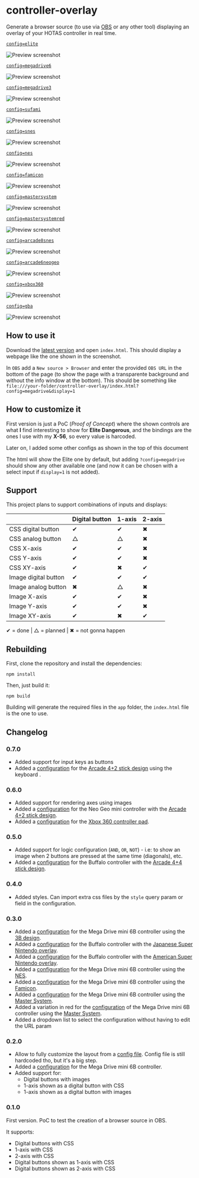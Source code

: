 # controller-overlay

Generate a browser source (to use via [OBS](https://obsproject.com/) or any other tool) displaying an overlay of your HOTAS controller in real time.

[`config=elite`](src/configs/elite.ts)

![Preview screenshot][elite-screenshot]

[`config=megadrive6`](src/configs/megadrive6.ts)

![Preview screenshot][megadrive6-screenshot]

[`config=megadrive3`](src/configs/megadrive3.ts)

![Preview screenshot][megadrive3-screenshot]

[`config=sufami`](src/configs/sufami.ts)

![Preview screenshot][sufami-screenshot]

[`config=snes`](src/configs/snes.ts)

![Preview screenshot][snes-screenshot]

[`config=nes`](src/configs/nes.ts)

![Preview screenshot][nes-screenshot]

[`config=famicon`](src/configs/famicon.ts)

![Preview screenshot][famicon-screenshot]

[`config=mastersystem`](src/configs/mastersystem.ts)

![Preview screenshot][mastersystem-screenshot]

[`config=mastersystemred`](src/configs/mastersystem-red.ts)

![Preview screenshot][mastersystemred-screenshot]

[`config=arcade8snes`](src/configs/arcade8-snes.ts)

![Preview screenshot][arcade8-screenshot]

[`config=arcade6neogeo`](src/configs/arcade6-neogeo.ts)

![Preview screenshot][arcade6-screenshot]

[`config=xbox360`](src/configs/xbox360.ts)

![Preview screenshot][xbox360-screenshot]

[`config=gba`](src/configs/gba.ts)

![Preview screenshot][gba-screenshot]

## How to use it

Download the [latest version](https://github.com/danikaze/controller-overlay/releases/latest) and open `index.html`. This should display a webpage like the one shown in the screenshot.

In `OBS` add a `New source > Browser` and enter the provided `OBS URL` in the bottom of the page (to show the page with a transparente background and without the info window at the bottom). This should be something like `file:///your-folder/controller-overlay/index.html?config=megadrive&display=1`

## How to customize it

First version is just a PoC (_Proof of Concept_) where the shown controls are what **I** find interesting to show for **Elite Dangerous**, and the bindings are the ones I use with my **X-56**, so every value is harcoded.

Later on, I added some other configs as shown in the top of this document

The html will show the Elite one by default, but adding `?config=megadrive` should show any other available one (and now it can be chosen with a select input if `display=1` is not added).

## Support

This project plans to support combinations of inputs and displays:

|                      | Digital button | 1-axis | 2-axis |
| -------------------- | -------------- | ------ | ------ |
| CSS digital button   | ✔              | ✔      | ✖      |
| CSS analog button    | △              | △      | ✖      |
| CSS X-axis           | ✔              | ✔      | ✖      |
| CSS Y-axis           | ✔              | ✔      | ✖      |
| CSS XY-axis          | ✔              | ✖      | ✔      |
| Image digital button | ✔              | ✔      | ✔      |
| Image analog button  | ✖              | △      | ✖      |
| Image X-axis         | ✔              | ✔      | ✖      |
| Image Y-axis         | ✔              | ✔      | ✖      |
| Image XY-axis        | ✔              | ✖      | ✔      |

✔ = done | △ = planned | ✖ = not gonna happen

## Rebuilding

First, clone the repository and install the dependencies:

```
npm install
```

Then, just build it:

```
npm build
```

Building will generate the required files in the `app` folder, the `index.html` file is the one to use.

## Changelog

### 0.7.0

- Added support for input keys as buttons
- Added a [configuration](src/configs/gba.ts) for the [Arcade 4+2 stick design](./img/gba-0.7.0.gif) using the keyboard .

### 0.6.0

- Added support for rendering axes using images
- Added a [configuration](src/configs/arcade6-neogeo.ts) for the Neo Geo mini controller with the [Arcade 4+2 stick design](./img/arcade6-0.6.0.gif).
- Added a [configuration](src/configs/xbox360.ts) for the [Xbox 360 controller pad](img/xbox360-0.6.0.gif).

### 0.5.0

- Added support for logic configuration (`AND`, `OR`, `NOT`) - i.e: to show an image when 2 buttons are pressed at the same time (diagonals), etc.
- Added a [configuration](src/configs/arcade8-snes.ts) for the Buffalo controller with the [Arcade 4+4 stick design](img/arcade8-0.5.0.gif).

### 0.4.0

- Added styles. Can import extra css files by the `style` query param or field in the configuration.

### 0.3.0

- Added a [configuration](src/configs/megadrive3.ts) for the Mega Drive mini 6B controller using the [3B design](img/megadrive3-0.3.0.gif).
- Added a [configuration](src/configs/sufami.ts) for the Buffalo controller with the [Japanese Super Nintendo overlay](img/sufami-0.3.0.gif).
- Added a [configuration](src/configs/snes.ts) for the Buffalo controller with the [American Super Nintendo overlay](img/snes-0.3.0.gif).
- Added a [configuration](src/configs/nes.ts) for the Mega Drive mini 6B controller using the [NES](img/nes-0.3.0.gif).
- Added a [configuration](src/configs/famicon.ts) for the Mega Drive mini 6B controller using the [Famicon](img/famicon-0.3.0.gif).
- Added a [configuration](src/configs/mastersystem.ts) for the Mega Drive mini 6B controller using the [Master System](img/mastersystem-0.3.0.gif).
- Added a variation in red for the [configuration](src/configs/mastersystem-red.ts) of the Mega Drive mini 6B controller using the [Master System](img/mastersystemred-0.3.0.gif).
- Added a dropdown list to select the configuration without having to edit the URL param

### 0.2.0

- Allow to fully customize the layout from a [config file](src/configs/elite.ts).
  Config file is still hardcoded tho, but it's a big step.
- Added a [configuration](src/configs/megadrive6.ts) for the Mega Drive mini 6B controller.
- Added support for:
  - Digital buttons with images
  - 1-axis shown as a digital button with CSS
  - 1-axis shown as a digital button with images

### 0.1.0

First version. PoC to test the creation of a browser source in OBS.

It supports:

- Digital buttons with CSS
- 1-axis with CSS
- 2-axis with CSS
- Digital buttons shown as 1-axis with CSS
- Digital buttons shown as 2-axis with CSS

[elite-screenshot]: ./img/elite-0.2.0.gif 'HOTAS overlay preview'
[megadrive6-screenshot]: ./img/megadrive6-0.2.0.gif 'Mega Drive 6B overlay preview'
[megadrive3-screenshot]: ./img/megadrive3-0.3.0.gif 'Mega Drive 3B overlay preview'
[sufami-screenshot]: ./img/sufami-0.3.0.gif 'Sufami overlay preview'
[snes-screenshot]: ./img/snes-0.3.0.gif 'Sufami overlay preview'
[nes-screenshot]: ./img/nes-0.3.0.gif 'NES overlay preview'
[famicon-screenshot]: ./img/famicon-0.3.0.gif 'Famicon overlay preview'
[mastersystem-screenshot]: ./img/mastersystem-0.3.0.gif 'Master System overlay preview'
[mastersystemred-screenshot]: ./img/mastersystemred-0.3.0.gif 'Master System overlay preview (red variation)'
[arcade8-screenshot]: ./img/arcade8-0.5.0.gif '4-4 buttons Arcade Stick overlay preview'
[arcade6-screenshot]: ./img/arcade6-0.6.0.gif '4-2 buttons Arcade Stick overlay preview'
[xbox360-screenshot]: ./img/xbox360-0.6.0.gif 'Xbox360 overlay preview'
[gba-screenshot]: ./img/gba-0.7.0.gif 'Game Boy Advance overlay preview'
